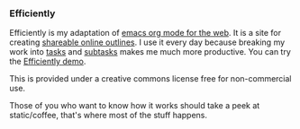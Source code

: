 ### Efficiently

Efficiently is my adaptation of [emacs org mode for the web](https://eff.iciently.com/login).  It is a site for creating [shareable online outlines](https://eff.iciently.com/login).  I use it every day
because breaking my work into [tasks](https://eff.iciently.com/login) and [subtasks](https://eff.iciently.com/login)
makes me much more productive.  You can try the [Efficiently demo](https://eff.iciently.com/docview/r/4ed70c031a7ba32edb000002/).

This is provided under a creative commons license free for non-commercial use.

Those of you who want to know how it works should take a peek at static/coffee, that's where most of the stuff happens.
